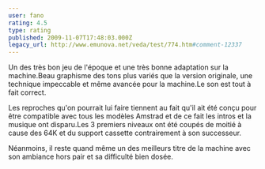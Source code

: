 ```yaml
---
user: fano
rating: 4.5
type: rating
published: 2009-11-07T17:48:03.000Z
legacy_url: http://www.emunova.net/veda/test/774.htm#comment-12337
---
```

Un des très bon jeu de l'époque et une très bonne adaptation sur la machine.Beau graphisme des tons plus variés que la version originale, une technique impeccable et même avancée pour la machine.Le son est tout à fait correct.

Les reproches qu'on pourrait lui faire tiennent au fait qu'il ait été conçu pour être compatible avec tous les modèles Amstrad et de ce fait les intros et la musique ont disparu.Les 3 premiers niveaux ont été coupés de moitié à cause des 64K et du support cassette contrairement à son successeur.

Néanmoins, il reste quand même un des meilleurs titre de la machine avec son ambiance hors pair et sa difficulté bien dosée.